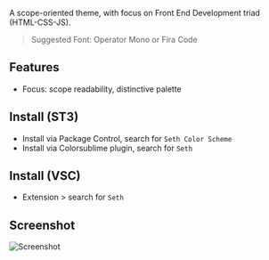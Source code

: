 A scope-oriented theme, with focus on Front End Development triad (HTML-CSS-JS).

> Suggested Font: Operator Mono or Fira Code

## Features
- Focus: scope readability, distinctive palette

## Install (ST3)
- Install via Package Control, search for `Seth Color Scheme`
- Install via Colorsublime plugin, search for `Seth`

## Install (VSC)
- Extension > search for `Seth`

## Screenshot ##

![Screenshot](https://raw.githubusercontent.com/bertolinimarco/Seth-Color-Scheme/master/screenshot.jpg)